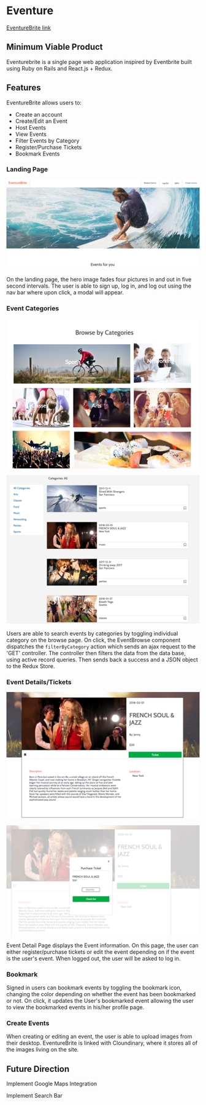 # Eventure

[EventureBrite link][eventurebrite]

[eventurebrite]: eventurebrite.herokuapp.com


## Minimum Viable Product

Eventurebrite is a single page web application inspired by Eventbrite built using Ruby on Rails and React.js + Redux.


## Features

EventureBrite allows users to:
- Create an account
- Create/Edit an Event
- Host Events
- View Events
- Filter Events by Category
- Register/Purchase Tickets
- Bookmark Events

### Landing Page
<p align="center">
    <img src="docs/ReadMePicture/LandingPage.png" alt="Landing Page" />
</p>

On the landing page, the hero image fades four pictures in and out in five second intervals. The user is able to sign up, log in, and log out using the nav bar where upon click, a modal will appear.   

### Event Categories

<p align="center">
    <img src="docs/ReadMePicture/CategoryPicture.png" alt="Event Category" />
</p>

<p align="center">
    <img src="docs/ReadMePicture/CategorySection.png" alt="Category Section" />
</p>

Users are able to search events by categories by toggling individual category on the browse page. On click, the EventBrowse component dispatches the `filterByCategory` action which sends an ajax request to the 'GET' controller. The controller then filters the data from the data base, using active record queries. Then sends back a success and a JSON object to the Redux Store.

### Event Details/Tickets

<p align="center">
    <img src="docs/ReadMePicture/EventDetail.png" alt="Event Detail" />
</p>

<p align="center">
    <img src="docs/ReadMePicture/EventTicket.png" alt="Event Ticket" />
</p>

Event Detail Page displays the Event information. On this page, the user can either register/purchase tickets or edit the event depending on if the event is the user's event.
When logged out, the user will be asked to log in.

### Bookmark

Signed in users can bookmark events by toggling the bookmark icon, changing the color depending on whether the event has been bookmarked or not. On click, it updates the User's bookmarked event allowing the user to view the bookmarked events in his/her profile page.

### Create Events

When creating or editing an event, the user is able to upload images from their desktop. EventureBrite is linked with Cloundinary, where it stores all of the images living on the site.


## Future Direction  

Implement Google Maps Integration

Implement Search Bar
